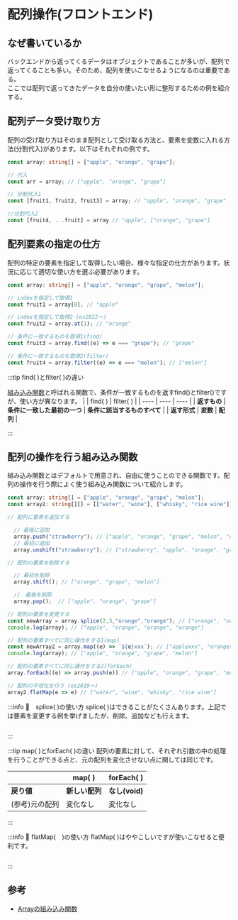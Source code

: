 # 配列操作(フロントエンド)

## なぜ書いているか

バックエンドから返ってくるデータはオブジェクトであることが多いが、配列で返ってくることも多い。そのため、配列を使いこなせるようになるのは重要である。<br/>
ここでは配列で返ってきたデータを自分の使いたい形に整形するための例を紹介する。

## 配列データ受け取り方

配列の受け取り方はそのまま配列として受け取る方法と、要素を変数に入れる方法(分割代入)があります。以下はそれぞれの例です。

```ts
const array: string[] = ["apple", "orange", "grape"];

// 代入
const arr = array; // ["apple", "orange", "grape"]

// 分割代入1
const [fruit1, fruit2, fruit3] = array; // "apple", "orange", "grape"

//分割代入2
const [fruit4, ...fruit] = array // "apple", ["orange", "grape"]

```

## 配列要素の指定の仕方

配列の特定の要素を指定して取得したい場合、様々な指定の仕方があります。状況に応じて適切な使い方を選ぶ必要があります。

```ts
const array: string[] = ["apple", "orange", "grape", "melon"];

// indexを指定して取得1
const fruit1 = array[0]; // "apple"

// indexを指定して取得2 (es2022～)
const fruit2 = array.at(1); // "orange"

// 条件に一致するものを取得1(find)
const fruit3 = array.find((e) => e === "grape"); // "grape"

// 条件に一致するものを取得2(filter)
const fruit4 = array.filter((e) => e === "melon"); // ["melon"]

```

:::tip find( )とfilter( )の違い

[組み込み関数](#配列の操作を行う組み込み関数)と呼ばれる関数で、条件が一致するものを返すfind()とfilter()ですが、使い方が異なります。
| | find( ) | filter( ) |
| ---- | ---- | ---- |
| **返すもの** | **条件に一致した最初の一つ** | **条件に該当するものすべて** |
| **返す形式** | **変数** | **配列** |

:::

## 配列の操作を行う組み込み関数

組み込み関数とはデフォルトで用意され、自由に使うことのできる関数です。配列の操作を行う際によく使う組み込み関数について紹介します。

```ts
const array: string[] = ["apple", "orange", "grape", "melon"];
const array2: string[][] = [["water", "wine"], ["whisky", "rice wine"]];

// 配列に要素を追加する

  // 最後に追加
  array.push("strawberry"); // ["apple", "orange", "grape", "melon", "strawberry"]
  // 最初に追加
  array.unshift("strawberry"); // ["strawberry", "apple", "orange", "grape", "melon"]

// 配列の要素を削除する

  // 最初を削除
  array.shift(); // ["orange", "grape", "melon"]

  //　最後を削除
  array.pop();  // ["apple", "orange", "grape"]

// 配列の要素を変更する
const newArray = array.splice(2,3,"orange","orange"); // ["orange", "orange"] 
console.log(array); // ["apple", "orange", "orange", "orange"] 

// 配列の要素すべてに同じ操作をする1(map)
const newArray2 = array.map((e) => `${e}xxx`); // ["applexxx", "orangexxx", "grapexxx", "melonxxx"]
console.log(array); // ["apple", "orange", "grape", "melon"]

// 配列の要素すべてに同じ操作をする2(forEach)
array.forEach((e) => array.push(e)) // ["apple", "orange", "grape", "melon", "apple", "orange", "grape", "melon"]

// 配列の平坦化を行う (es2019～)
array2.flatMap(e => e) // ["water", "wine", "whisky", "rice wine"] 

```

:::info 🚧　splice( )の使い方
splice( )はできることがたくさんあります。上記では要素を変更する例を挙げましたが、削除、追加なども行えます。

```ts

```

:::

:::tip map( )とforEach( )の違い
配列の要素に対して、それぞれ引数の中の処理を行うことができる点と、元の配列を変化させない点に関しては同じです。

| | map( ) | forEach( ) |
| ---- | ---- | ---- |
| **戻り値** | **新しい配列** | **なし(void)** |
| (参考)元の配列 | 変化なし | 変化なし |

:::

:::info 🚧 flatMap(　)の使い方
flatMap( )はややこしいですが使いこなせると便利です。

```ts

```

:::

## 参考

* [Arrayの組み込み関数](https://developer.mozilla.org/ja/docs/Web/JavaScript/Reference/Global_Objects/Array)